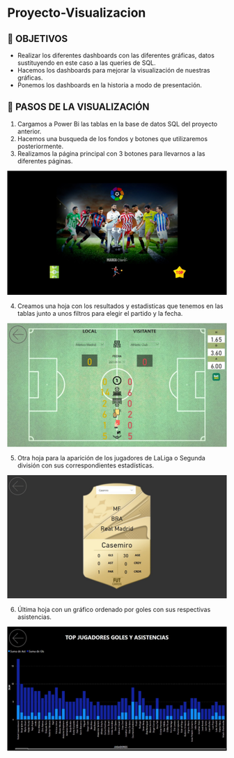 # Proyecto-Visualizacion

## 🎯 OBJETIVOS

- Realizar los diferentes dashboards con las diferentes gráficas, datos sustituyendo en este caso a las queries de SQL.
- Hacemos los dashboards para mejorar la visualización de nuestras gráficas.
- Ponemos los dashboards en la historia a modo de presentación.

## 🚶 PASOS DE LA VISUALIZACIÓN

1. Cargamos a Power Bi las tablas en la base de datos SQL del proyecto anterior.
2. Hacemos una busqueda de los fondos y botones que utilizaremos posteriormente.
3. Realizamos la página principal con 3 botones para llevarnos a las diferentes páginas.

![Portada](/img/Portada.jpg)

4. Creamos una hoja con los resultados y estadisticas que tenemos en las tablas junto a unos filtros para elegir el partido y la fecha.

![Match](/img/Match.jpg)

5. Otra hoja para la aparición de los jugadores de LaLiga o Segunda división con sus correspondientes estadísticas.

![Player](/img/Player.jpg)

6. Última hoja con un gráfico ordenado por goles con sus respectivas asistencias.

![Top](/img/Top.jpg)